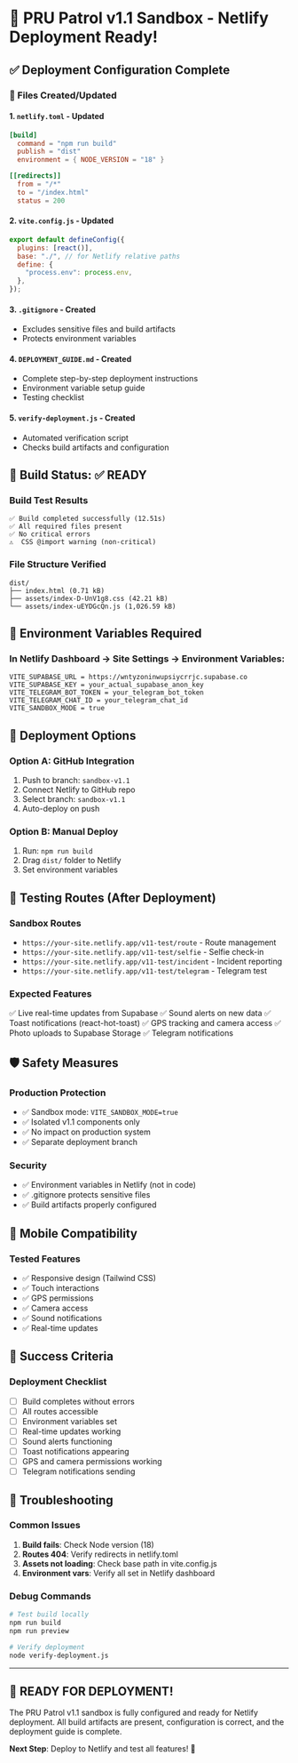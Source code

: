 # 🚀 PRU Patrol v1.1 Sandbox - Netlify Deployment Ready!

## ✅ **Deployment Configuration Complete**

### **📁 Files Created/Updated**

#### **1. `netlify.toml` - Updated**
```toml
[build]
  command = "npm run build"
  publish = "dist"
  environment = { NODE_VERSION = "18" }

[[redirects]]
  from = "/*"
  to = "/index.html"
  status = 200
```

#### **2. `vite.config.js` - Updated**
```javascript
export default defineConfig({
  plugins: [react()],
  base: "./", // for Netlify relative paths
  define: {
    "process.env": process.env,
  },
});
```

#### **3. `.gitignore` - Created**
- Excludes sensitive files and build artifacts
- Protects environment variables

#### **4. `DEPLOYMENT_GUIDE.md` - Created**
- Complete step-by-step deployment instructions
- Environment variable setup guide
- Testing checklist

#### **5. `verify-deployment.js` - Created**
- Automated verification script
- Checks build artifacts and configuration

## 🎯 **Build Status: ✅ READY**

### **Build Test Results**
```
✅ Build completed successfully (12.51s)
✅ All required files present
✅ No critical errors
⚠️  CSS @import warning (non-critical)
```

### **File Structure Verified**
```
dist/
├── index.html (0.71 kB)
├── assets/index-D-UnV1g8.css (42.21 kB)
└── assets/index-uEYDGcQn.js (1,026.59 kB)
```

## 🔧 **Environment Variables Required**

### **In Netlify Dashboard → Site Settings → Environment Variables:**

```env
VITE_SUPABASE_URL = https://wntyzoninwupsiycrrjc.supabase.co
VITE_SUPABASE_KEY = your_actual_supabase_anon_key
VITE_TELEGRAM_BOT_TOKEN = your_telegram_bot_token
VITE_TELEGRAM_CHAT_ID = your_telegram_chat_id
VITE_SANDBOX_MODE = true
```

## 🚀 **Deployment Options**

### **Option A: GitHub Integration**
1. Push to branch: `sandbox-v1.1`
2. Connect Netlify to GitHub repo
3. Select branch: `sandbox-v1.1`
4. Auto-deploy on push

### **Option B: Manual Deploy**
1. Run: `npm run build`
2. Drag `dist/` folder to Netlify
3. Set environment variables

## 🧪 **Testing Routes (After Deployment)**

### **Sandbox Routes**
- `https://your-site.netlify.app/v11-test/route` - Route management
- `https://your-site.netlify.app/v11-test/selfie` - Selfie check-in  
- `https://your-site.netlify.app/v11-test/incident` - Incident reporting
- `https://your-site.netlify.app/v11-test/telegram` - Telegram test

### **Expected Features**
✅ Live real-time updates from Supabase
✅ Sound alerts on new data
✅ Toast notifications (react-hot-toast)
✅ GPS tracking and camera access
✅ Photo uploads to Supabase Storage
✅ Telegram notifications

## 🛡️ **Safety Measures**

### **Production Protection**
- ✅ Sandbox mode: `VITE_SANDBOX_MODE=true`
- ✅ Isolated v1.1 components only
- ✅ No impact on production system
- ✅ Separate deployment branch

### **Security**
- ✅ Environment variables in Netlify (not in code)
- ✅ .gitignore protects sensitive files
- ✅ Build artifacts properly configured

## 📱 **Mobile Compatibility**

### **Tested Features**
- ✅ Responsive design (Tailwind CSS)
- ✅ Touch interactions
- ✅ GPS permissions
- ✅ Camera access
- ✅ Sound notifications
- ✅ Real-time updates

## 🎯 **Success Criteria**

### **Deployment Checklist**
- [ ] Build completes without errors
- [ ] All routes accessible
- [ ] Environment variables set
- [ ] Real-time updates working
- [ ] Sound alerts functioning
- [ ] Toast notifications appearing
- [ ] GPS and camera permissions working
- [ ] Telegram notifications sending

## 🚨 **Troubleshooting**

### **Common Issues**
1. **Build fails**: Check Node version (18)
2. **Routes 404**: Verify redirects in netlify.toml
3. **Assets not loading**: Check base path in vite.config.js
4. **Environment vars**: Verify all set in Netlify dashboard

### **Debug Commands**
```bash
# Test build locally
npm run build
npm run preview

# Verify deployment
node verify-deployment.js
```

---

## 🎉 **READY FOR DEPLOYMENT!**

The PRU Patrol v1.1 sandbox is fully configured and ready for Netlify deployment. All build artifacts are present, configuration is correct, and the deployment guide is complete.

**Next Step**: Deploy to Netlify and test all features! 🚀
